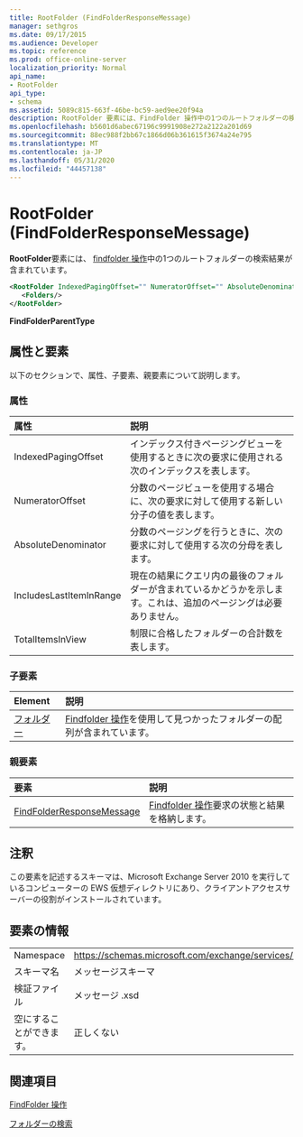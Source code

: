 ```yaml
---
title: RootFolder (FindFolderResponseMessage)
manager: sethgros
ms.date: 09/17/2015
ms.audience: Developer
ms.topic: reference
ms.prod: office-online-server
localization_priority: Normal
api_name:
- RootFolder
api_type:
- schema
ms.assetid: 5089c815-663f-46be-bc59-aed9ee20f94a
description: RootFolder 要素には、FindFolder 操作中の1つのルートフォルダーの検索結果が含まれています。
ms.openlocfilehash: b5601d6abec67196c9991908e272a2122a201d69
ms.sourcegitcommit: 88ec988f2bb67c1866d06b361615f3674a24e795
ms.translationtype: MT
ms.contentlocale: ja-JP
ms.lasthandoff: 05/31/2020
ms.locfileid: "44457138"
---
```

# <a name="rootfolder-findfolderresponsemessage"></a>RootFolder (FindFolderResponseMessage)

**RootFolder**要素には、 [findfolder 操作](findfolder-operation.md)中の1つのルートフォルダーの検索結果が含まれています。
  
```xml
<RootFolder IndexedPagingOffset="" NumeratorOffset="" AbsoluteDenominator="" IncludesLastItemInRange="" TotalItemsInView="">
   <Folders/>
</RootFolder>
```

 **FindFolderParentType**
## <a name="attributes-and-elements"></a>属性と要素

以下のセクションで、属性、子要素、親要素について説明します。
  
### <a name="attributes"></a>属性

|**属性**|**説明**|
|:-----|:-----|
|IndexedPagingOffset  <br/> |インデックス付きページングビューを使用するときに次の要求に使用される次のインデックスを表します。  <br/> |
|NumeratorOffset  <br/> |分数のページビューを使用する場合に、次の要求に対して使用する新しい分子の値を表します。  <br/> |
|AbsoluteDenominator  <br/> |分数のページングを行うときに、次の要求に対して使用する次の分母を表します。  <br/> |
|IncludesLastItemInRange  <br/> |現在の結果にクエリ内の最後のフォルダーが含まれているかどうかを示します。これは、追加のページングは必要ありません。  <br/> |
|TotalItemsInView  <br/> |制限に合格したフォルダーの合計数を表します。  <br/> |
   
### <a name="child-elements"></a>子要素

|**Element**|**説明**|
|:-----|:-----|
|[フォルダー](folders-ex15websvcsotherref.md) <br/> |[Findfolder 操作](findfolder-operation.md)を使用して見つかったフォルダーの配列が含まれています。  <br/> |
   
### <a name="parent-elements"></a>親要素

|**要素**|**説明**|
|:-----|:-----|
|[FindFolderResponseMessage](findfolderresponsemessage.md) <br/> |[Findfolder 操作](findfolder-operation.md)要求の状態と結果を格納します。  <br/> |
   
## <a name="remarks"></a>注釈

この要素を記述するスキーマは、Microsoft Exchange Server 2010 を実行しているコンピューターの EWS 仮想ディレクトリにあり、クライアントアクセスサーバーの役割がインストールされています。
  
## <a name="element-information"></a>要素の情報

|||
|:-----|:-----|
|Namespace  <br/> |https://schemas.microsoft.com/exchange/services/2006/messages  <br/> |
|スキーマ名  <br/> |メッセージスキーマ  <br/> |
|検証ファイル  <br/> |メッセージ .xsd  <br/> |
|空にすることができます。  <br/> |正しくない  <br/> |
   
## <a name="see-also"></a>関連項目




  [FindFolder 操作](findfolder-operation.md)


[フォルダーの検索](https://msdn.microsoft.com/library/9124d868-017a-43f0-b915-5c0082cacec9%28Office.15%29.aspx)

